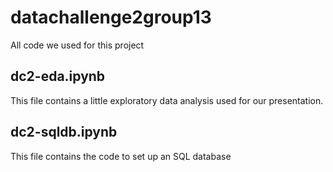 # datachallenge2group13
All code we used for this project

## dc2-eda.ipynb
This file contains a little exploratory data analysis used for our presentation.

## dc2-sqldb.ipynb
This file contains the code to set up an SQL database
